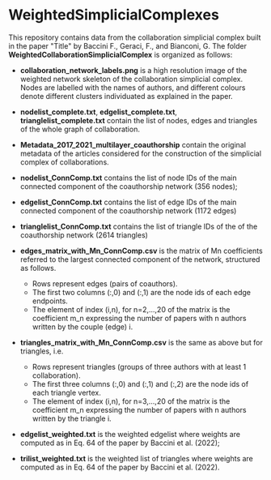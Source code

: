 # WeightedSimplicialComplexes

This repository contains data from the collaboration simplicial complex built in the paper "Title" by Baccini F., Geraci, F., and Bianconi, G.
The folder **WeightedCollaborationSimplicialComplex** is organized as follows:

- **collaboration_network_labels.png** is a high resolution image of the weighted network skeleton of the collaboration simplicial complex. Nodes are labelled with the names of authors, and different colours denote different clusters individuated as explained in the paper.
- **nodelist_complete.txt**, **edgelist_complete.txt**, **trianglelist_complete.txt** contain the list of nodes, edges and triangles of the whole graph of collaboration.
- **Metadata_2017_2021_multilayer_coauthorship** contain the original metadata of the articles considered for the construction of the simplicial complex of collaborations.
- **nodelist_ConnComp.txt** contains the list of node IDs of the main connected component of the coauthorship network (356 nodes);

- **edgelist_ConnComp.txt** contains the list of edge IDs of the main connected component of the coauthorship network (1172 edges)

- **trianglelist_ConnComp.txt** contains the list of triangle IDs of the of the coauthorship network (2614 triangles)

- **edges_matrix_with_Mn_ConnComp.csv** is the matrix of Mn coefficients referred to the largest connected component of the network, structured as follows. 
  - Rows represent edges (pairs of coauthors).
  - The first two columns (:,0) and (:,1) are the node ids of each edge endpoints. 
  - The element of index (i,n), for n=2,...,20 of the matrix is the coefficient m_n expressing the number of papers with n authors written by the couple (edge) i. 	

- **triangles_matrix_with_Mn_ConnComp.csv**  is the same as above but for triangles, i.e.
	- Rows represent triangles (groups of three authors with at least 1 collaboration).
	- The first three columns (:,0) and (:,1) and (:,2) are the node ids of each triangle vertex. 
	- The element of index (i,n), for n=3,...,20 of the matrix is the coefficient m_n expressing the number of papers with n authors written by the triangle i. 	

- **edgelist_weighted.txt** is the weighted edgelist where weights are computed as in Eq. 64 of the paper by Baccini et al. (2022);
- **trilist_weighted.txt** is the weighted list of triangles where weights are computed as in Eq. 64 of the paper by Baccini et al. (2022).


